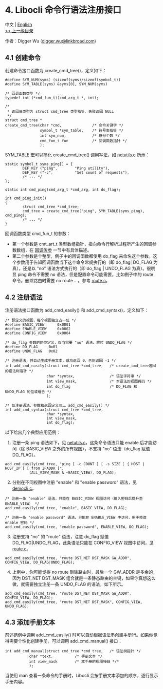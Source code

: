 # 4. Libocli 命令行语法注册接口

中文 | [English](Syntax%20Register.md)
<br>
[<< 上一级目录](README.zh_CN.md)  

作者：Digger Wu (digger.wu@linkbroad.com)

## 4.1 创建命令

创建命令接口函数为 create_cmd_tree()，定义如下：

```
#define SYM_NUM(syms) (sizeof(syms)/sizeof(symbol_t))
#define SYM_TABLE(syms) &syms[0], SYM_NUM(syms)

/* 回调函数类型 */
typedef int (*cmd_fun_t)(cmd_arg_t *, int);

/*
 * 返回值类型为 struct cmd_tree 类型指针，失败返回 NULL
 */
struct cmd_tree *
create_cmd_tree(char *cmd,              /* 命令关键字 */
                symbol_t *sym_table,    /* 符号表指针 */
                int sym_num,            /* 符号个数 */
                cmd_fun_t fun           /* 回调函数指针 */
                );
```

SYM_TABLE 宏可以简化 create_cmd_tree() 调用写法，如 [netutils.c](../example/netutils.c) 所示：
```
static symbol_t syms_ping[] = {
        DEF_KEY ("ping",        "Ping utility"),
        DEF_KEY	("-c",          "Set count of requests"),
        /* ... */
};

static int cmd_ping(cmd_arg_t *cmd_arg, int do_flag);

int cmd_ping_init()
{
        struct cmd_tree *cmd_tree;
        cmd_tree = create_cmd_tree("ping", SYM_TABLE(syms_ping), cmd_ping);
        /* ... */
}
```

回调函数类型 cmd_fun_t 的参数：
- 第一个参数是 cmt_art_t 类型数组指针，指向命令行解析过程所产生的回调参数数组，在 [回调传参](Symbol%20Definition.zh_CN.md) 一节中有具体描述。  
- 第二个参数是个整型，例子中的回调函数都使用 do_flag 来命名这个参数。这个参数用于告知回调函数当下这个命令常规执行的（即 do_flag| DO_FLAG 为真），还是以 "no" 语法方式执行的（即 do_flag | UNDO_FLAG 为真）。很明显 ping 命令不需要 no 语法，但是配置命令可能需要，比如例子中的 route 命令，删除路由时需要 no route ...，参考 [route.c](../example/route.c)。

## 4.2 注册语法

注册语法接口函数为 add_cmd_easily() 和 add_cmd_syntax()，定义如下：
```
/* 预定义的视图，每个视图独立占一位 */
#define	BASIC_VIEW		0x0001
#define	ENABLE_VIEW		0x0002
#define	CONFIG_VIEW		0x0004

/* do_flag 参数的的位定义，仅当需要 "no" 语法，置位 UNDO_FLAG */
#define	DO_FLAG		0x01
#define	UNDO_FLAG	0x02

/* 注册语法，并自动生成手册文本，成功返回 0，否则返回 -1 */
int add_cmd_easily(struct cmd_tree *cmd_tree,   /* create_cmd_tree返回的语法树指针 */
                   char *syntax,                /* 语法字符串 */
                   int view_mask,               /* 本语法的视图掩码 */
                   int do_flag                  /* DO_FLAG 和 UNDO_FLAG 的位或组合 */
                   );

/* 仅注册语法，参数和返回定义同上 add_cmd_easily() */
int add_cmd_syntax(struct cmd_tree *cmd_tree,
                   char *syntax,
                   int view_mask,
                   int do_flag);

```

以下给出几个典型应用范例：

1. 注册一条 ping 语法如下，见 [netutils.c](../example/netutils.c)，这条命令语法只能 enable 后才能访问（除 BASIC_VIEW 之外的所有视图），不支持 "no" 语法（do_flag 赋值 DO_FLAG）。
```
add_cmd_easily(cmd_tree, "ping [ -c COUNT ] [ -s SIZE ] { HOST | HOST_IP } [ from IFADDR ]",
	       (ALL_VIEW_MASK & ~BASIC_VIEW), DO_FLAG);
```

2. 分别在不同视图中注册 "enable" 和 "enable password" 语法，见 [democli.c](../example/democli.c)。
```
/* 注册一条 "enable" 语法，只能在 BASIC_VIEW 视图访问（输入密码后提升至 ENABLE_VIEW） */
add_cmd_easily(cmd_tree, "enable", BASIC_VIEW, DO_FLAG);

/* 注册一条 "enable password" 语法，只能在 ENABLE_VIEW 中访问，用于修改 enable 密码 */
add_cmd_easily(cmd_tree, "enable password", ENABLE_VIEW, DO_FLAG);
```

3. 注册支持 "no" 的 "route" 语法，注意 do_flag 赋值 DO_FLAG|UNDO_FLAG，此条语法只能在 CONFIG_VIEW 视图中访问，见 [route.c](../example/route.c)。
```
add_cmd_easily(cmd_tree, "route DST_NET DST_MASK GW_ADDR", CONFIG_VIEW, DO_FLAG|UNDO_FLAG);
```

4. 上例中，你可能觉得 no route 删除路由时，最后一个 GW_ADDR 是多余的，因为 DST_NET DST_MASK 组合就是一条静态路由的主键，如果你真想这么做，就需要独立注册一条  UNDO_FLAG 的语法，如下所示。
```
add_cmd_easily(cmd_tree, "route DST_NET DST_MASK GW_ADDR", CONFIG_VIEW, DO_FLAG);
add_cmd_easily(cmd_tree, "route DST_NET DST_MASK", CONFIG_VIEW, UNDO_FLAG);

```

## 4.3 添加手册文本

前述范例中调用 add_cmd_easily() 时可以自动根据语法串创建手册行。如果你觉得需要个性化创建手册，可以调用 add_cmd_manual() 接口：

```
int add_cmd_manual(struct cmd_tree *cmd_tree,	/* 语法树指针 */
		   char *text,			/* 手册文本 */
		   int view_mask		/* 本手册的视图掩码 */*
		   );
```

当使用 man 查看一条命令的手册时，Libocli 会按手册文本添加的顺序，逐行显示手册内容。
 
